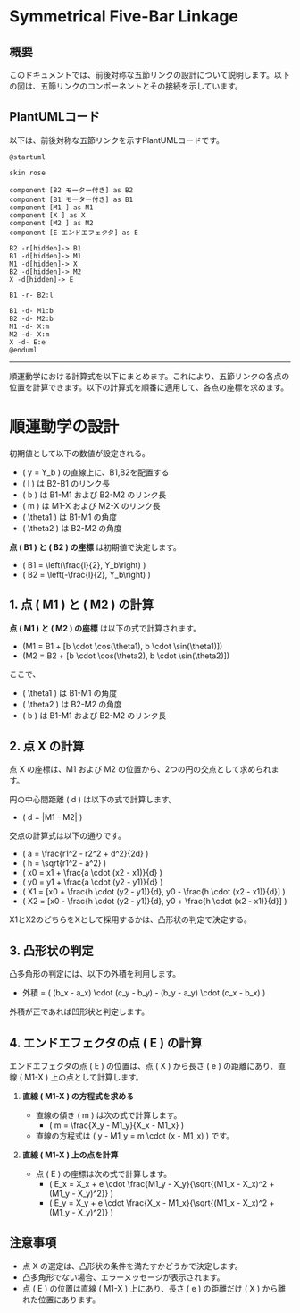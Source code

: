 # Symmetrical Five-Bar Linkage

## 概要

このドキュメントでは、前後対称な五節リンクの設計について説明します。以下の図は、五節リンクのコンポーネントとその接続を示しています。

## PlantUMLコード

以下は、前後対称な五節リンクを示すPlantUMLコードです。

``` plantuml
@startuml

skin rose

component [B2 モーター付き] as B2
component [B1 モーター付き] as B1
component [M1 ] as M1
component [X ] as X
component [M2 ] as M2
component [E エンドエフェクタ] as E

B2 -r[hidden]-> B1
B1 -d[hidden]-> M1
M1 -d[hidden]-> X
B2 -d[hidden]-> M2
X -d[hidden]-> E

B1 -r- B2:l

B1 -d- M1:b
B2 -d- M2:b
M1 -d- X:m
M2 -d- X:m
X -d- E:e
@enduml

```

---

順運動学における計算式を以下にまとめます。これにより、五節リンクの各点の位置を計算できます。以下の計算式を順番に適用して、各点の座標を求めます。


# 順運動学の設計

初期値として以下の数値が設定される。

- \( y = Y_b \)  の直線上に、B1,B2を配置する
- \( l \) は B2-B1 のリンク長
- \( b \) は B1-M1 および B2-M2 のリンク長
- \( m \) は M1-X および M2-X のリンク長
- \( \theta1 \) は B1-M1 の角度
- \( \theta2 \) は B2-M2 の角度

**点 \( B1 \) と \( B2 \) の座標** は初期値で決定します。

   - \( B1 = \left(\frac{l}{2}, Y_b\right) \)
   - \( B2 = \left(-\frac{l}{2}, Y_b\right) \)



## 1. 点 \( M1 \) と \( M2 \) の計算


**点 \( M1 \) と \( M2 \) の座標** は以下の式で計算されます。

- \(M1 = B1 + [b \cdot \cos(\theta1), b \cdot \sin(\theta1)]\)
- \(M2 = B2 + [b \cdot \cos(\theta2), b \cdot \sin(\theta2)]\)

ここで、
- \( \theta1 \) は B1-M1 の角度
- \( \theta2 \) は B2-M2 の角度
- \( b \) は B1-M1 および B2-M2 のリンク長

## 2. 点 X の計算
点 X の座標は、M1 および M2 の位置から、2つの円の交点として求められます。

円の中心間距離 \( d \) は以下の式で計算します。
- \( d = \|M1 - M2\| \)

交点の計算式は以下の通りです。
- \( a = \frac{r1^2 - r2^2 + d^2}{2d} \)
- \( h = \sqrt{r1^2 - a^2} \)
- \( x0 = x1 + \frac{a \cdot (x2 - x1)}{d} \)
- \( y0 = y1 + \frac{a \cdot (y2 - y1)}{d} \)
- \( X1 = [x0 + \frac{h \cdot (y2 - y1)}{d}, y0 - \frac{h \cdot (x2 - x1)}{d}] \)
- \( X2 = [x0 - \frac{h \cdot (y2 - y1)}{d}, y0 + \frac{h \cdot (x2 - x1)}{d}] \)

X1とX2のどちらをXとして採用するかは、凸形状の判定で決定する。

## 3. 凸形状の判定
凸多角形の判定には、以下の外積を利用します。

- 外積 = \( (b_x - a_x) \cdot (c_y - b_y) - (b_y - a_y) \cdot (c_x - b_x) \)

外積が正であれば凹形状と判定します。

## 4. エンドエフェクタの点 \( E \) の計算
エンドエフェクタの点 \( E \) の位置は、点 \( X \) から長さ \( e \) の距離にあり、直線 \( M1-X \) 上の点として計算します。

1. **直線 \( M1-X \) の方程式を求める**
   - 直線の傾き \( m \) は次の式で計算します。
     - \( m = \frac{X_y - M1_y}{X_x - M1_x} \)
   - 直線の方程式は \( y - M1_y = m \cdot (x - M1_x) \) です。

2. **直線 \( M1-X \) 上の点を計算**
   - 点 \( E \) の座標は次の式で計算します。
     - \( E_x = X_x + e \cdot \frac{M1_y - X_y}{\sqrt{(M1_x - X_x)^2 + (M1_y - X_y)^2}} \)
     - \( E_y = X_y + e \cdot \frac{X_x - M1_x}{\sqrt{(M1_x - X_x)^2 + (M1_y - X_y)^2}} \)

## 注意事項
- 点 X の選定は、凸形状の条件を満たすかどうかで決定します。
- 凸多角形でない場合、エラーメッセージが表示されます。
- 点 \( E \) の位置は直線 \( M1-X \) 上にあり、長さ \( e \) の距離だけ \( X \) から離れた位置にあります。
